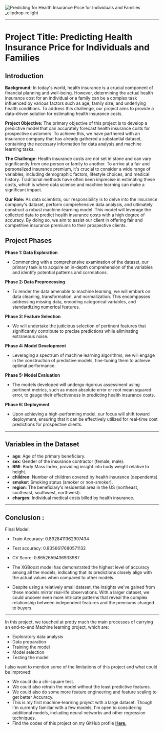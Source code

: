 ![Predicting for Health Insurance Price for Individuals and Families _clipdrop-relight](https://github.com/NikhilPanda01/Using_ML_Predicting_Health_Insurance_Price_for_Individuals_and_Families/assets/114555468/930d0c0d-a3e0-4577-aa56-360103216a16)

---

# Project Title: Predicting Health Insurance Price for Individuals and Families

## Introduction

**Background:**
In today's world, health insurance is a crucial component of financial planning and well-being. However, determining the actual health insurance cost for an individual or a family can be a complex task influenced by various factors such as age, family size, and underlying health conditions. To address this challenge, our project aims to provide a data-driven solution for estimating health insurance costs.

**Project Objective:**
The primary objective of this project is to develop a predictive model that can accurately forecast health insurance costs for prospective customers. To achieve this, we have partnered with an insurance company that has already gathered a substantial dataset, containing the necessary information for data analysis and machine learning tasks.

**The Challenge:**
Health insurance costs are not set in stone and can vary significantly from one person or family to another. To arrive at a fair and personalized insurance premium, it's crucial to consider a wide range of variables, including demographic factors, lifestyle choices, and medical history. Traditional methods have often been imprecise in estimating these costs, which is where data science and machine learning can make a significant impact.

**Our Role:**
As data scientists, our responsibility is to delve into the insurance company's dataset, perform comprehensive data analysis, and ultimately construct a robust machine-learning model. This model will leverage the collected data to predict health insurance costs with a high degree of accuracy. By doing so, we aim to assist our client in offering fair and competitive insurance premiums to their prospective clients.

## Project Phases

**Phase 1: Data Exploration**
- Commencing with a comprehensive examination of the dataset, our primary task is to acquire an in-depth comprehension of the variables and identify potential patterns and correlations.

**Phase 2: Data Preprocessing**
- To render the data amenable to machine learning, we will embark on data cleaning, transformation, and normalization. This encompasses addressing missing data, encoding categorical variables, and standardizing numerical features.

**Phase 3: Feature Selection**
- We will undertake the judicious selection of pertinent features that significantly contribute to precise predictions while eliminating extraneous noise.

**Phase 4: Model Development**
- Leveraging a spectrum of machine learning algorithms, we will engage in the construction of predictive models, fine-tuning them to achieve optimal performance.

**Phase 5: Model Evaluation**
- The models developed will undergo rigorous assessment using pertinent metrics, such as mean absolute error or root mean squared error, to gauge their effectiveness in predicting health insurance costs.

**Phase 6: Deployment**
- Upon achieving a high-performing model, our focus will shift toward deployment, ensuring that it can be effectively utilized for real-time cost predictions for prospective clients.

---
## Variables in the Dataset

- **age**: Age of the primary beneficiary.
- **sex**: Gender of the insurance contractor (female, male).
- **BMI**: Body Mass Index, providing insight into body weight relative to height.
- **children**: Number of children covered by health insurance (dependents).
- **smoker**: Smoking status (smoker or non-smoker).
- **region**: The beneficiary's residential area in the US (northeast, southeast, southwest, northwest).
- **charges**: Individual medical costs billed by health insurance.

---
## Conclusion :

Final Model:
- Train Accuracy: 0.8928411362907434
- Test accuracy: 0.8356617680571132
- CV Score: 0.8652659436933987

- The XGBoost model has demonstrated the highest level of accuracy among all the models, indicating that its predictions closely align with the actual values when compared to other models.

- Despite using a relatively small dataset, the insights we've gained from these models mirror real-life observations. With a larger dataset, we could uncover even more intricate patterns that reveal the complex relationship between independent features and the premiums charged to buyers.

---

In this project, we touched at pretty much the main processes of carrying an end-to-end Machine learning project, which are:

- Exploratory data analysis
- Data preparation
- Training the model
- Model selection
- Testing the model



I also want to mention some of the limitations of this project and what could be improved:

- We could do a chi-square test.
- We could also retrain the model without the least predictive features.
- We could also do some more feature engineering and feature scaling to get better Accuracy.
- This is my first machine-learning project with a large dataset. Though I'm currently familiar with a few models, I'm open to considering additional models, including neural networks and other regression techniques.
-  Find the codes of this project on my GitHub profile [**Here**.](https://github.com/NikhilPanda01/Using_ML_Predicting_Health_Insurance_Price_for_Individuals_and_Families/blob/main/Predicting%20Health%20Insurance%20Price%20for%20Individuals%20and%20Families.ipynb)
